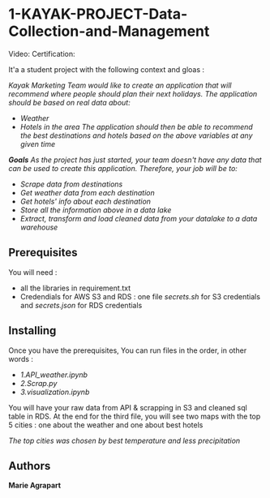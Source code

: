 # 1-KAYAK-PROJECT-Data-Collection-and-Management 

Video:
Certification:

It'a a student project with the following context and gloas : 

*Kayak Marketing Team would like to create an application that will recommend where people should plan their next holidays. The application should be based on real data about:*
- *Weather*
- *Hotels in the area*
*The application should then be able to recommend the best destinations and hotels based on the above variables at any given time*

***Goals*** 
*As the project has just started, your team doesn't have any data that can be used to create this application. Therefore, your job will be to:*

- *Scrape data from destinations*
- *Get weather data from each destination*
- *Get hotels' info about each destination*
- *Store all the information above in a data lake*
- *Extract, transform and load cleaned data from your datalake to a data warehouse*


## Prerequisites

You will need : 
- all the libraries in requirement.txt 
- Credendials for AWS S3 and RDS : one file *secrets.sh* for S3 credentials and *secrets.json* for RDS credentials

## Installing

Once you have the prerequisites, 
You can run files in the order, in other words : 
 
- *1.API_weather.ipynb*
- *2.Scrap.py*
- *3.visualization.ipynb*

You will have your raw data from API & scrapping in S3 and cleaned sql table in RDS. 
At the end for the third file, you will see two maps with the top 5 cities : one about the weather and one about best hotels

*The top cities was chosen by best temperature and less precipitation* 

## Authors

**Marie Agrapart** 

